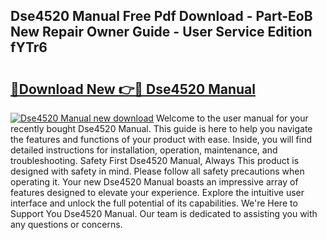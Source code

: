 ## Dse4520 Manual Free Pdf Download - Part-EoB New Repair Owner Guide - User Service Edition fYTr6

# <h2><a href="http://bc26623.oget.top/?id=Dse4520+Manual">🔗Download New 👉🔴 Dse4520 Manual</a></h2>

[![Dse4520 Manual new download](https://i.imgur.com/5g1atiW.png)](http://bc26623.oget.top/?id=Dse4520+Manual)
Welcome to the user manual for your recently bought Dse4520 Manual. This guide is here to help you navigate the features and functions of your product with ease. Inside, you will find detailed instructions for installation, operation, maintenance, and troubleshooting. Safety First Dse4520 Manual, Always This product is designed with safety in mind. Please follow all safety precautions when operating it. Your new Dse4520 Manual boasts an impressive array of features designed to elevate your experience. Explore the intuitive user interface and unlock the full potential of its capabilities. We're Here to Support You Dse4520 Manual. Our team is dedicated to assisting you with any questions or concerns.
